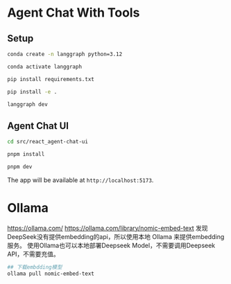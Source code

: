 # Agent Chat With Tools

## Setup
```bash
conda create -n langgraph python=3.12

conda activate langgraph

pip install requirements.txt

pip install -e .

langgraph dev
```

## Agent Chat UI
```bash
cd src/react_agent-chat-ui

pnpm install

pnpm dev
```
The app will be available at `http://localhost:5173`.


# Ollama 
https://ollama.com/
https://ollama.com/library/nomic-embed-text
发现DeepSeek没有提供embedding的api，所以使用本地 Ollama 来提供embedding服务。
使用Ollama也可以本地部署Deepseek Model，不需要调用Deepseek API，不需要充值。

```bash
## 下载embdding模型
ollama pull nomic-embed-text
```

